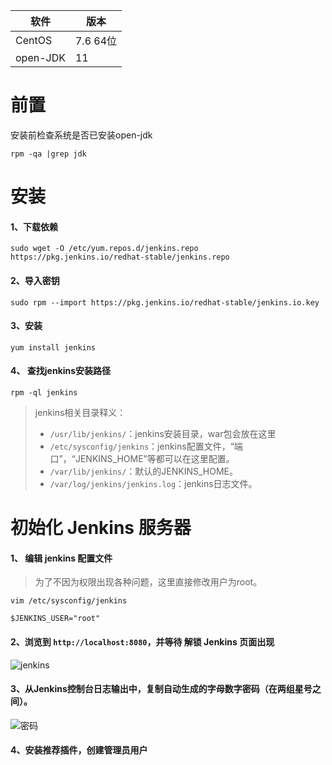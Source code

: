 软件 | 版本
-- | --
CentOS | 7.6 64位
open-JDK | 11


# 前置
安装前检查系统是否已安装open-jdk
```
rpm -qa |grep jdk
```

# 安装
#### 1、下载依赖
```
sudo wget -O /etc/yum.repos.d/jenkins.repo https://pkg.jenkins.io/redhat-stable/jenkins.repo
```

#### 2、导入密钥
```
sudo rpm --import https://pkg.jenkins.io/redhat-stable/jenkins.io.key
```

#### 3、安装
```
yum install jenkins
```

#### 4、 查找jenkins安装路径
```
rpm -ql jenkins
```

> jenkins相关目录释义：
> - `/usr/lib/jenkins/`：jenkins安装目录，war包会放在这里
> - `/etc/sysconfig/jenkins`：jenkins配置文件，“端口”，“JENKINS_HOME”等都可以在这里配置。
> - `/var/lib/jenkins/`：默认的JENKINS_HOME。
> - `/var/log/jenkins/jenkins.log`：jenkins日志文件。

# 初始化 Jenkins 服务器
#### 1、 编辑 jenkins 配置文件
> 为了不因为权限出现各种问题，这里直接修改用户为root。

`vim /etc/sysconfig/jenkins`
```
$JENKINS_USER="root"
```

#### 2、浏览到 `http://localhost:8080`，并等待 解锁 Jenkins 页面出现
![jenkins](https://www.jenkins.io/zh/doc/book/resources/tutorials/setup-jenkins-01-unlock-jenkins-page.jpg)

#### 3、从Jenkins控制台日志输出中，复制自动生成的字母数字密码（在两组星号之间）。
![密码](https://www.jenkins.io/zh/doc/book/resources/tutorials/setup-jenkins-02-copying-initial-admin-password.png)

#### 4、安装推荐插件，创建管理员用户

